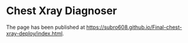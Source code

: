 # Chest Xray Diagnoser
The page has been published at https://subro608.github.io/Final-chest-xray-deploy/index.html.
